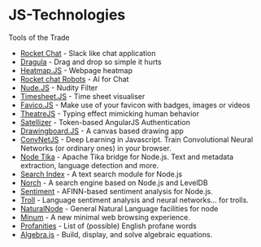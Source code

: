 # JS-Technologies
Tools of the Trade

* [Rocket Chat](https://github.com/RocketChat/hubot-rocketchat) - Slack like chat application
* [Dragula](https://github.com/bevacqua/dragula) - Drag and drop so simple it hurts
* [Heatmap.JS](https://github.com/pa7/heatmap.js) - Webpage heatmap
* [Rocket chat Robots](https://github.com/RocketChat/hubot-rocketchat) - AI for Chat
* [Nude.JS](https://github.com/pa7/nude.js) - Nudity Filter
* [Timesheet.JS](https://github.com/sbstjn/timesheet.js) - Time sheet visualiser
* [Favico.JS](http://lab.ejci.net/favico.js/) - Make use of your favicon with badges, images or videos
* [TheatreJS](https://github.com/Zhouzi/TheaterJS) - Typing effect mimicking human behavior
* [Satellizer](https://github.com/sahat/satellizer) - Token-based AngularJS Authentication
* [Drawingboard.JS](https://github.com/stefanhayden/drawingboard.js) - A canvas based drawing app
* [ConvNetJS](https://github.com/karpathy/convnetjs) - Deep Learning in Javascript. Train Convolutional Neural Networks (or ordinary ones) in your browser.
* [Node Tika](https://github.com/ICIJ/node-tika) - Apache Tika bridge for Node.js. Text and metadata extraction, language detection and more.
* [Search Index](https://github.com/fergiemcdowall/search-index) - A text search module for Node.js
* [Norch](https://github.com/fergiemcdowall/norch) - A search engine based on Node.js and LevelDB
* [Sentiment](https://github.com/thisandagain/sentiment) - AFINN-based sentiment analysis for Node.js.
* [Troll](https://github.com/thisandagain/troll) - Language sentiment analysis and neural networks... for trolls.
* [NaturalNode](https://github.com/NaturalNode/natural) - General Natural Language facilities for node
* [Minum](https://github.com/octalmage/minum) - A new minimal web browsing experience.
* [Profanities](https://github.com/wooorm/profanities) - List of (possible) English profane words
* [Algebra.js](http://algebra.js.org/) - Build, display, and solve algebraic equations.
